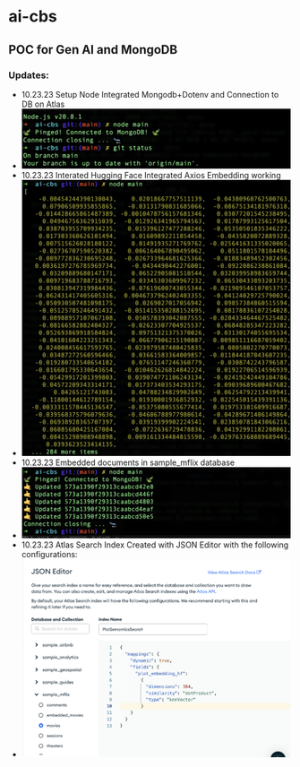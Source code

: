 # ai-cbs

## POC for Gen AI and MongoDB

### Updates:

- 10.23.23 Setup Node Integrated Mongodb+Dotenv and Connection to DB on Atlas
- ![Connection to MongoDB](/snapshots/Screenshot%202023-10-23%20at%208.23.54%20PM.png)
- 10.23.23 Interated Hugging Face Integrated Axios Embedding working
- ![Text Embedding](/snapshots/Screenshot%202023-10-23%20at%208.24.23%20PM.png)
- 10.23.23 Embedded documents in sample_mflix database
- ![Updated embedded collection](/snapshots/Screenshot%202023-10-23%20at%208.59.05%20PM.png)
- 10.23.23 Atlas Search Index Created with JSON Editor with the following configurations:
- ![Create Atlas Search Index with the following in JSON Editor](/snapshots/Screenshot%202023-10-23%20at%209.11.34%20PM.png)
